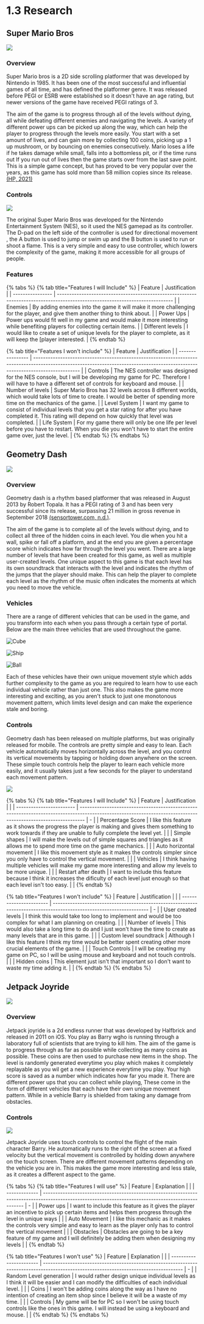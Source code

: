 # 1.3 Research

## Super Mario Bros

![](<../.gitbook/assets/image (3) (1).png>)

### Overview

Super Mario bros is a 2D side scrolling platformer that was developed by Nintendo in 1985. It has been one of the most successful and influential games of all time, and has defined the platformer genre. It was released before PEGI or ESRB were established so it doesn't have an age rating, but newer versions of the game have received  PEGI ratings of 3.

The aim of the game is to progress through all of the levels without dying, all while defeating different enemies and navigating the levels. A variety of different power ups can be picked up along the way, which can help the player to progress through the levels more easily. You start with a set amount of lives, and can gain more by collecting 100 coins, picking up a 1 up mushroom, or by bouncing on enemies consecutively. Mario loses a life if he takes damage while small, falls into a bottomless pit, or if the time runs out If you run out of lives then the game starts over from the last save point. This is a simple game concept, but has proved to be very popular over the years, as this game has sold more than 58 million copies since its release.[ (HP, 2021)](../reference-list.md)

### Controls

![](<../.gitbook/assets/image (4) (1).png>)

The original Super Mario Bros was developed for the Nintendo Entertainment System (NES), so it used the NES gamepad as its controller. The D-pad on the left side of the controller is used for directional movement , the A button is used to jump or swim up and the B button is used to run or shoot a flame. This is a very simple and easy to use controller, which lowers the complexity of the game, making it more accessible for all groups of people.

### Features

{% tabs %}
{% tab title="Features I will Include" %}
| Feature          | Justification                                                                                                                 |
| ---------------- | ----------------------------------------------------------------------------------------------------------------------------- |
| Enemies          | By adding enemies into the game it will  make it more challenging for the player, and give them another thing to think about. |
| Power Ups        | Power ups would fit well in my game and would make it more interesting while benefiting players for collecting certain items. |
| Different levels | I would like to create a set of unique levels for the player to complete, as it will keep the \[player interested.            |
{% endtab %}

{% tab title="Features I won't include" %}
| Feature          | Justification                                                                                                                                                                   |
| ---------------- | ------------------------------------------------------------------------------------------------------------------------------------------------------------------------------- |
| Controls         | The NES controller was designed for the NES console, but I will be developing my game for PC. Therefore I will have to have a different set of controls for keyboard and mouse. |
| Number of levels | Super Mario Bros has 32 levels across 8 different worlds, which would take lots of time to create. I would be better of spending more time on the mechanics of the game.        |
| Level System     | I want my game to consist of individual levels that you get a star rating for after you have completed it. This rating will depend on how quickly that level was completed.     |
| Life System      | For my game there will only be one life per level before you have to restart. When you die you won't have to start the entire game over, just the level.                        |
{% endtab %}
{% endtabs %}



## Geometry Dash

![](../.gitbook/assets/image.png)

### Overview

Geometry dash is a rhythm based platformer that was released in August 2013 by Robert Topala.  It has a PEGI rating of 3 and has been very successful since its release, surpassing 21 million in gross revenue in September 2018 [(sensortower.com, n.d.)](../reference-list.md).&#x20;

The aim of the game is to complete all of the levels without dying, and to collect all three of the hidden coins in each level. You die when you hit a wall, spike or fall off a platform, and at the end you are given a percentage score which indicates how far through the level you went. There are a large number of levels that have been created for this game, as well as multiple user-created levels. One unique aspect to this game is that each level has its own soundtrack that interacts with the level and indicates the rhythm of the jumps that the player should make. This can help the player to complete each level as the rhythm of the music often indicates the moments at which you need to move the vehicle.



### Vehicles

There are a range of different vehicles that can be used in the game, and you transform into each when you pass through a certain type of portal. Below are the main three vehicles that are used throughout the game.

![Cube](<../.gitbook/assets/image (4).png>)

![Ship](<../.gitbook/assets/image (5).png>)

![Ball](<../.gitbook/assets/image (2) (1).png>)

Each of these vehicles have their own unique movement style which adds further complexity to the game as you are required to learn how to use each individual vehicle rather than just one. This also makes the game more interesting and exciting, as you aren't stuck to just one monotonous movement pattern, which limits level design and can make the experience stale and boring.&#x20;

### Controls

Geometry dash has been released on multiple platforms, but was originally released for mobile. The controls are pretty simple and easy to lean. Each vehicle automatically moves horizontally across the level, and you control its vertical movements by tapping or holding down anywhere on the screen. These simple touch controls help the player to learn each vehicle more easily, and it usually takes just a few seconds for the player to understand each movement pattern.

![](<../.gitbook/assets/image (7).png>)

{% tabs %}
{% tab title="Features I will Include" %}
| Feature                  | Justification                                                                                                                                                  |   |
| ------------------------ | -------------------------------------------------------------------------------------------------------------------------------------------------------------- | - |
| Percentage Score         | I like this feature as it shows the progress the player is making and gives them something to work towards if they are unable to fully complete the level yet. |   |
| Simple shapes            | I will make the levels out of simple squares and triangles as it allows me to spend more time on the game mechanics.                                           |   |
| Auto horizontal movement | I like this movement style as it makes the controls simpler since you only have to  control the vertical movement.                                             |   |
| Vehicles                 | I think having multiple vehicles will make my game more interesting and allow my levels to be more unique.                                                     |   |
| Restart after death      | I want to include this feature because I think it increases the dificulty of each level just enough so that each level isn't too easy.                         |   |
{% endtab %}

{% tab title="Features I won't include" %}
| Feature                 | Justification                                                                                                         |   |
| ----------------------- | --------------------------------------------------------------------------------------------------------------------- | - |
| User created levels     | I think this would take too long to implement and would be too complex for what I am planning on creating.            |   |
| Number of levels        | This would also take a long time to do and I just won't have the time to create as many levels that are in this game. |   |
| Custom level soundtrack | Although I like this feature I think my time would be better spent creating other more crucial elements of the game.  |   |
| Touch Controls          | I will be creating my game on PC, so I will be using mouse and keyboard and not touch controls.                       |   |
| Hidden coins            | This element just isn't that important so I don't want to waste my time adding it.                                    |   |
{% endtab %}
{% endtabs %}

## Jetpack Joyride

![](<../.gitbook/assets/image (2).png>)

### Overview

Jetpack joyride is a 2d endless runner that was developed by Halfbrick and released in 2011 on iOS. You play as Barry wgho is running through a laboratory full of scientists that are trying to kill him. The aim of the game is to progress through as far as possible while collecting as many coins as possible. These coins are then used to purchase new items in the shop. The level is randomly generated everytime you play which makes it completely replayable as you wil get a new experience everytime you play. Your high score is saved as a number which indicates how far you made it. There are different power ups that you can collect while playing, These come in the form of different vehicles that each have their own unique movement pattern. While in a vehicle Barry is shielded from taking any damage from obstacles.

### Controls

![](<../.gitbook/assets/image (1).png>)

Jetpack Joyride uses touch controls to control the flight of the main character Barry. He automatically runs to the right of the screen at a fixed velocity but the vertical movement is controlled by holding down anywhere on the touch screen. There are different movement patterns depending on the vehicle you are in. This makes the game more interesting and less stale, as it creates a different aspect to the game.&#x20;

{% tabs %}
{% tab title="Features I will use" %}
| Feature       | Explanation                                                                                                                                          |   |
| ------------- | ---------------------------------------------------------------------------------------------------------------------------------------------------- | - |
| Power ups     | I want to include this feature as it gives the player an incentive to pick up certain items and helps them progress through the level in unique ways |   |
| Auto Movement | I like this mechanic as it makes the controls very simple and easy to learn as the player only has to control the vertical movement                  |   |
| Obstacles     | Obstacles are going to be a key feature of my game and I will definitely be adding them when designing my levels                                     |   |
{% endtab %}

{% tab title="Features I won't use" %}
| Feature                 | Explanation                                                                                                                             |   |
| ----------------------- | --------------------------------------------------------------------------------------------------------------------------------------- | - |
| Random Level generation | I would rather design unique individual levels as I think it will be easier and I can modify the difficulties of each individual level. |   |
| Coins                   | I won't be adding coins along the way as I have no intention of creating an item shop since I believe it will be a waste of my time.    |   |
| Controls                | My game will be for PC so I won't be using touch controls like the ones in this game. I will instead be using a keyboard and mouse.     |   |
{% endtab %}
{% endtabs %}
